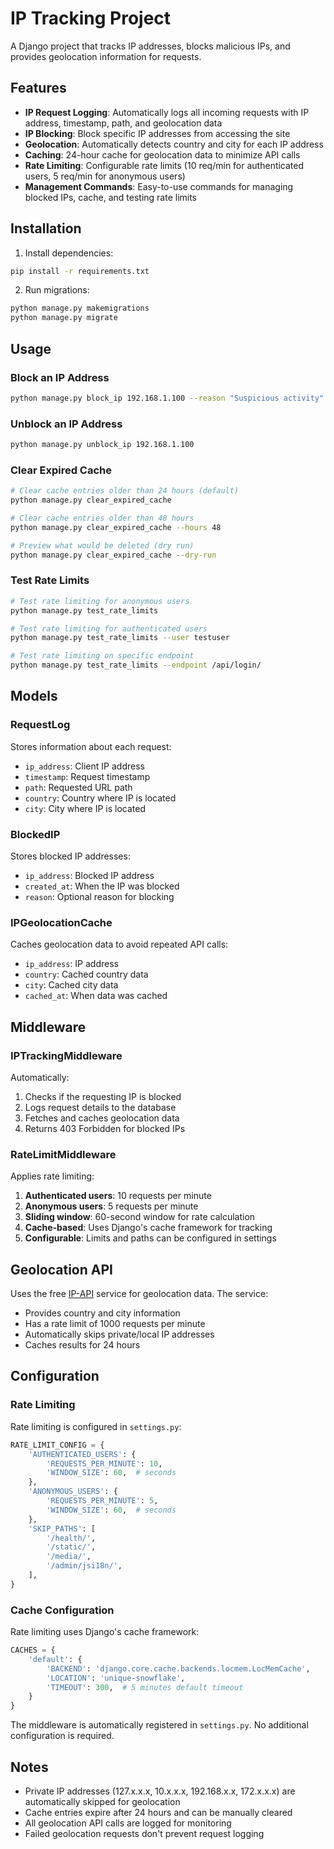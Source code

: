 # IP Tracking Project

A Django project that tracks IP addresses, blocks malicious IPs, and provides geolocation information for requests.

## Features

- **IP Request Logging**: Automatically logs all incoming requests with IP address, timestamp, path, and geolocation data
- **IP Blocking**: Block specific IP addresses from accessing the site
- **Geolocation**: Automatically detects country and city for each IP address
- **Caching**: 24-hour cache for geolocation data to minimize API calls
- **Rate Limiting**: Configurable rate limits (10 req/min for authenticated users, 5 req/min for anonymous users)
- **Management Commands**: Easy-to-use commands for managing blocked IPs, cache, and testing rate limits

## Installation

1. Install dependencies:
```bash
pip install -r requirements.txt
```

2. Run migrations:
```bash
python manage.py makemigrations
python manage.py migrate
```

## Usage

### Block an IP Address
```bash
python manage.py block_ip 192.168.1.100 --reason "Suspicious activity"
```

### Unblock an IP Address
```bash
python manage.py unblock_ip 192.168.1.100
```

### Clear Expired Cache
```bash
# Clear cache entries older than 24 hours (default)
python manage.py clear_expired_cache

# Clear cache entries older than 48 hours
python manage.py clear_expired_cache --hours 48

# Preview what would be deleted (dry run)
python manage.py clear_expired_cache --dry-run
```

### Test Rate Limits
```bash
# Test rate limiting for anonymous users
python manage.py test_rate_limits

# Test rate limiting for authenticated users
python manage.py test_rate_limits --user testuser

# Test rate limiting on specific endpoint
python manage.py test_rate_limits --endpoint /api/login/
```

## Models

### RequestLog
Stores information about each request:
- `ip_address`: Client IP address
- `timestamp`: Request timestamp
- `path`: Requested URL path
- `country`: Country where IP is located
- `city`: City where IP is located

### BlockedIP
Stores blocked IP addresses:
- `ip_address`: Blocked IP address
- `created_at`: When the IP was blocked
- `reason`: Optional reason for blocking

### IPGeolocationCache
Caches geolocation data to avoid repeated API calls:
- `ip_address`: IP address
- `country`: Cached country data
- `city`: Cached city data
- `cached_at`: When data was cached

## Middleware

### IPTrackingMiddleware
Automatically:
1. Checks if the requesting IP is blocked
2. Logs request details to the database
3. Fetches and caches geolocation data
4. Returns 403 Forbidden for blocked IPs

### RateLimitMiddleware
Applies rate limiting:
1. **Authenticated users**: 10 requests per minute
2. **Anonymous users**: 5 requests per minute
3. **Sliding window**: 60-second window for rate calculation
4. **Cache-based**: Uses Django's cache framework for tracking
5. **Configurable**: Limits and paths can be configured in settings

## Geolocation API

Uses the free [IP-API](http://ip-api.com/) service for geolocation data. The service:
- Provides country and city information
- Has a rate limit of 1000 requests per minute
- Automatically skips private/local IP addresses
- Caches results for 24 hours

## Configuration

### Rate Limiting
Rate limiting is configured in `settings.py`:

```python
RATE_LIMIT_CONFIG = {
    'AUTHENTICATED_USERS': {
        'REQUESTS_PER_MINUTE': 10,
        'WINDOW_SIZE': 60,  # seconds
    },
    'ANONYMOUS_USERS': {
        'REQUESTS_PER_MINUTE': 5,
        'WINDOW_SIZE': 60,  # seconds
    },
    'SKIP_PATHS': [
        '/health/',
        '/static/',
        '/media/',
        '/admin/jsi18n/',
    ],
}
```

### Cache Configuration
Rate limiting uses Django's cache framework:

```python
CACHES = {
    'default': {
        'BACKEND': 'django.core.cache.backends.locmem.LocMemCache',
        'LOCATION': 'unique-snowflake',
        'TIMEOUT': 300,  # 5 minutes default timeout
    }
}
```

The middleware is automatically registered in `settings.py`. No additional configuration is required.

## Notes

- Private IP addresses (127.x.x.x, 10.x.x.x, 192.168.x.x, 172.x.x.x) are automatically skipped for geolocation
- Cache entries expire after 24 hours and can be manually cleared
- All geolocation API calls are logged for monitoring
- Failed geolocation requests don't prevent request logging
